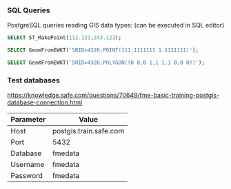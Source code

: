 ### SQL Queries

PostgreSQL queries reading GIS data types: (can be executed in SQL editor)
```sql
SELECT ST_MakePoint(112.123,243.123);

SELECT GeomFromEWKT('SRID=4326;POINT(111.1111111 1.1111111)');

SELECT GeomFromEWKT('SRID=4326;POLYGON((0 0,0 1,1 1,1 0,0 0))');
```

### Test databases

https://knowledge.safe.com/questions/70649/fme-basic-training-postgis-database-connection.html

Parameter|Value
---|---
Host|postgis.train.safe.com
Port|5432
Database|fmedata
Username|fmedata
Password|fmedata